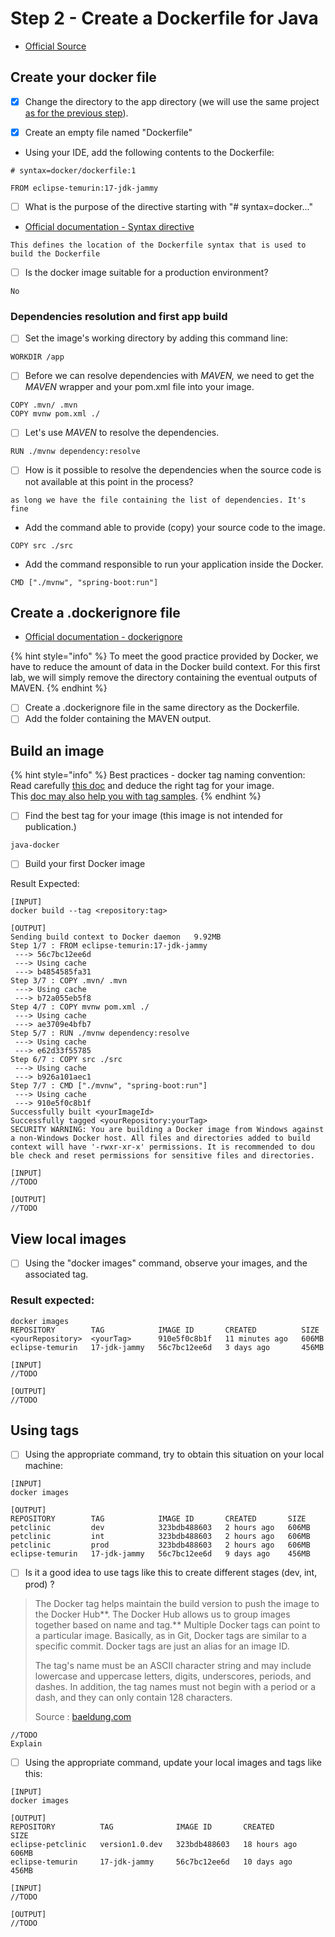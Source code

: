 # Step 2 - Create a Dockerfile for Java

* [Official Source](https://docs.docker.com/language/java/build-images/#create-a-dockerfile-for-java)

## Create your docker file

* [x] Change the directory to the app directory (we will use the same project [as for the previous step](step-1-run-the-project-outside-docker.md)).
* [x] Create an empty file named "Dockerfile"



* Using your IDE, add the following contents to the Dockerfile:

```
# syntax=docker/dockerfile:1

FROM eclipse-temurin:17-jdk-jammy
```

* [ ] What is the purpose of the directive starting with "# syntax=docker..."

<!---->

* [Official documentation - Syntax directive](https://docs.docker.com/build/dockerfile/frontend/)

```
This defines the location of the Dockerfile syntax that is used to build the Dockerfile
```

* [ ] Is the docker image suitable for a production environment?

```
No
```

### Dependencies resolution and first app build

* [ ] Set the image's working directory by adding this command line:

```
WORKDIR /app
```

* [ ] Before we can resolve dependencies with _MAVEN,_ we need to get the _MAVEN_ wrapper and your pom.xml file into your image.

```
COPY .mvn/ .mvn
COPY mvnw pom.xml ./
```

* [ ] Let's use _MAVEN_ to resolve the dependencies.

```
RUN ./mvnw dependency:resolve
```

* [ ] How is it possible to resolve the dependencies when the source code is not available at this point in the process?

```
as long we have the file containing the list of dependencies. It's fine
```

* Add the command able to provide (copy) your source code to the image.

```
COPY src ./src
```

* Add the command responsible to run your application inside the Docker.

```
CMD ["./mvnw", "spring-boot:run"]
```

## Create a .dockerignore file

* [Official documentation - dockerignore](https://docs.docker.com/language/java/build-images/#create-a-dockerignore-file)

{% hint style="info" %}
To meet the good practice provided by Docker, we have to reduce the amount of data in the Docker build context. For this first lab, we will simply remove the directory containing the eventual outputs of MAVEN.
{% endhint %}

* [ ] Create a .dockerignore file in the same directory as the Dockerfile.
* [ ] Add the folder containing the MAVEN output.

## Build an image

{% hint style="info" %}
Best practices - docker tag naming convention:\
Read carefully [this doc](https://docs.docker.com/develop/dev-best-practices/) and deduce the right tag for your image.\
This [doc may also help you with tag samples](https://docs.docker.com/engine/reference/commandline/tag/).
{% endhint %}

* [ ] Find the best tag for your image (this image is not intended for publication.)

```
java-docker
```

* [ ] Build your first Docker image

Result Expected:

```docker
[INPUT]
docker build --tag <repository:tag>

[OUTPUT]
Sending build context to Docker daemon   9.92MB
Step 1/7 : FROM eclipse-temurin:17-jdk-jammy
 ---> 56c7bc12ee6d
 ---> Using cache
 ---> b4854585fa31
Step 3/7 : COPY .mvn/ .mvn
 ---> Using cache
 ---> b72a055eb5f8
Step 4/7 : COPY mvnw pom.xml ./
 ---> Using cache
 ---> ae3709e4bfb7
Step 5/7 : RUN ./mvnw dependency:resolve
 ---> Using cache
 ---> e62d33f55785
Step 6/7 : COPY src ./src
 ---> Using cache
 ---> b926a101aec1
Step 7/7 : CMD ["./mvnw", "spring-boot:run"]
 ---> Using cache
 ---> 910e5f0c8b1f
Successfully built <yourImageId>
Successfully tagged <yourRepository:yourTag>
SECURITY WARNING: You are building a Docker image from Windows against a non-Windows Docker host. All files and directories added to build context will have '-rwxr-xr-x' permissions. It is recommended to dou
ble check and reset permissions for sensitive files and directories.

```

```
[INPUT]
//TODO

[OUTPUT]
//TODO
```

## View local images

* [ ] Using the "docker images" command, observe your images, and the associated tag.

### Result expected:

```
docker images
REPOSITORY        TAG            IMAGE ID       CREATED          SIZE
<yourRepository>  <yourTag>      910e5f0c8b1f   11 minutes ago   606MB
eclipse-temurin   17-jdk-jammy   56c7bc12ee6d   3 days ago       456MB
```

```
[INPUT]
//TODO

[OUTPUT]
//TODO
```

## Using tags

* [ ] Using the appropriate command, try to obtain this situation on your local machine:

```
[INPUT]
docker images

[OUTPUT]
REPOSITORY        TAG            IMAGE ID       CREATED       SIZE
petclinic         dev            323bdb488603   2 hours ago   606MB
petclinic         int            323bdb488603   2 hours ago   606MB
petclinic         prod           323bdb488603   2 hours ago   606MB
eclipse-temurin   17-jdk-jammy   56c7bc12ee6d   9 days ago    456MB
```

* [ ] Is it a good idea to use tags like this to create different stages (dev, int, prod) ?

> The Docker tag helps maintain the build version to push the image to the Docker Hub**. The Docker Hub allows us to group images together based on name and tag.** Multiple Docker tags can point to a particular image. Basically, as in Git, Docker tags are similar to a specific commit. Docker tags are just an alias for an image ID.
>
> The tag's name must be an ASCII character string and may include lowercase and uppercase letters, digits, underscores, periods, and dashes. In addition, the tag names must not begin with a period or a dash, and they can only contain 128 characters.
>
> Source : [baeldung.com](https://www.baeldung.com/ops/docker-tag)

```
//TODO
Explain
```

* [ ] Using the appropriate command, update your local images and tags like this:

```
[INPUT]
docker images

[OUTPUT]
REPOSITORY          TAG              IMAGE ID       CREATED        SIZE
eclipse-petclinic   version1.0.dev   323bdb488603   18 hours ago   606MB
eclipse-temurin     17-jdk-jammy     56c7bc12ee6d   10 days ago    456MB
```

```
[INPUT]
//TODO

[OUTPUT]
//TODO
```

